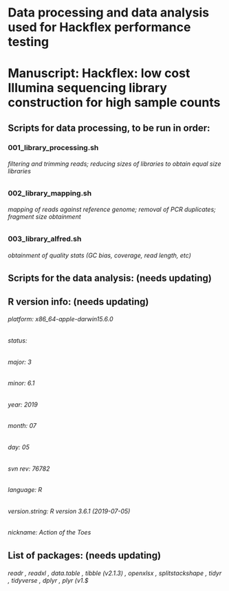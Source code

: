 # Data processing and data analysis used for Hackflex performance testing
# Manuscript: Hackflex: low cost Illumina sequencing library construction for high sample counts


## Scripts for data processing, to be run in order:
### 001_library_processing.sh
###### filtering and trimming reads; reducing sizes of libraries to obtain equal size libraries
### 002_library_mapping.sh
###### mapping of reads against reference genome; removal of PCR duplicates; fragment size obtainment
### 003_library_alfred.sh
###### obtainment of quality stats (GC bias, coverage, read length, etc)



## Scripts for the data analysis: (needs updating)


## R version info: (needs updating)
###### platform:       x86_64-apple-darwin15.6.0
###### status:
###### major:          3
###### minor:          6.1
###### year:           2019
###### month:          07
###### day:            05
###### svn rev:        76782
###### language:       R
###### version.string: R version 3.6.1 (2019-07-05)
###### nickname:       Action of the Toes


## List of packages: (needs updating)
###### readr , readxl , data.table , tibble (v2.1.3) , openxlsx ,  splitstackshape ,  tidyr , tidyverse , dplyr , plyr (v1.$


